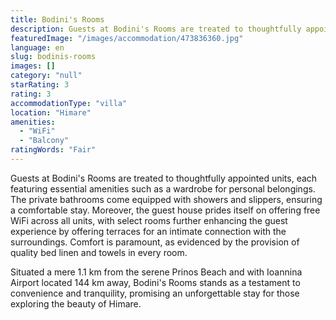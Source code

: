 ```yaml
---
title: Bodini's Rooms
description: Guests at Bodini's Rooms are treated to thoughtfully appointed units, each featuring essential amenities such as a wardrobe for personal belongings. The private
featuredImage: "/images/accommodation/473836360.jpg"
language: en
slug: bodinis-rooms
images: []
category: "null"
starRating: 3
rating: 3
accommodationType: "villa"
location: "Himare"
amenities:
  - "WiFi"
  - "Balcony"
ratingWords: "Fair"
---
```


Guests at Bodini's Rooms are treated to thoughtfully appointed units, each featuring essential amenities such as a wardrobe for personal belongings. The private bathrooms come equipped with showers and slippers, ensuring a comfortable stay. Moreover, the guest house prides itself on offering free WiFi across all units, with select rooms further enhancing the guest experience by offering terraces for an intimate connection with the surroundings. Comfort is paramount, as evidenced by the provision of quality bed linen and towels in every room.

Situated a mere 1.1 km from the serene Prinos Beach and with Ioannina Airport located 144 km away, Bodini's Rooms stands as a testament to convenience and tranquility, promising an unforgettable stay for those exploring the beauty of Himare.

